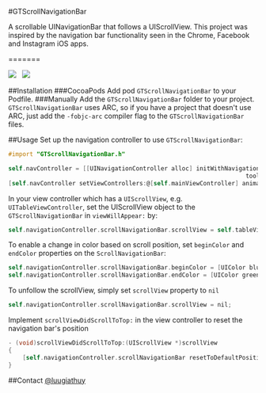 #GTScrollNavigationBar

A scrollable UINavigationBar that follows a UIScrollView. This project was inspired by the navigation bar functionality seen in the Chrome, Facebook and Instagram iOS apps.

=======

![](http://luugiathuy.com/wp-content/uploads/2013/12/GTScrollNavigationBar1.png)  &nbsp;  ![](http://luugiathuy.com/wp-content/uploads/2013/12/GTScrollNavigationBar2.png)

##Installation
###CocoaPods
Add pod `GTScrollNavigationBar` to your Podfile.
###Manually
Add the `GTScrollNavigationBar` folder to your project. `GTScrollNavigationBar` uses ARC, so if you have a project that doesn't use ARC, just add the `-fobjc-arc` compiler flag to the `GTScrollNavigationBar` files.

##Usage
Set up the navigation controller to use `GTScrollNavigationBar`:
```objective-c
#import "GTScrollNavigationBar.h"

self.navController = [[UINavigationController alloc] initWithNavigationBarClass:[GTScrollNavigationBar class] 
                                                                   toolbarClass:nil];
[self.navController setViewControllers:@[self.mainViewController] animated:NO];
```

In your view controller which has a `UIScrollView`, e.g. `UITableViewController`, set the UIScrollView object to the `GTScrollNavigationBar` in `viewWillAppear:` by:
```objective-c
self.navigationController.scrollNavigationBar.scrollView = self.tableView;
```
To enable a change in color based on scroll position, set `beginColor` and `endColor` properties on the `ScrollNavigationBar`:
```objective-c
self.navigationController.scrollNavigationBar.beginColor = [UIColor blueColor];
self.navigationController.scrollNavigationBar.endColor = [UIColor greenColor];
```

To unfollow the scrollView, simply set `scrollView` property to `nil`
```objective-c
self.navigationController.scrollNavigationBar.scrollView = nil;
```

Implement `scrollViewDidScrollToTop:` in the view controller to reset the navigation bar's position
```objective-c
- (void)scrollViewDidScrollToTop:(UIScrollView *)scrollView
{
    [self.navigationController.scrollNavigationBar resetToDefaultPosition:YES];
}
```


##Contact
[@luugiathuy](http://twitter.com/luugiathuy)
